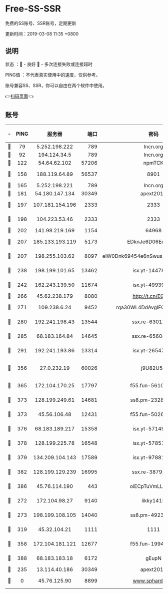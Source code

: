 # Free-SS-SSR

免费的SS账号、SSR账号，定期更新

更新时间：2019-03-08 11:35 +0800

## 说明

状态     ：🙂 - 良好 🙁 - 多次连接失败或连接超时

PING值   ：不代表真实使用中的速度，仅供参考。

账号兼容SS、SSR，你可以自由在两个软件中使用。

👉[扫码页面](https://liesauer.github.io/Free-SS-SSR/)👈

## 账号

|-|PING|服务器|端口|密码|加密方式|区域|
|:----:|:----:|:-----:|-----:|:----:|:----:|:----:|
|🙂|79|5.252.198.222|789|lncn.org|rc4|JP|
|🙂|92|194.124.34.5|789|lncn.org|rc4|JP|
|🙂|122|54.64.62.102|57206|npmTCK|rc4-md5|JP|
|🙂|158|188.119.64.89|56537|8901|aes-256-cfb|RU|
|🙂|165|5.252.198.221|789|lncn.org|rc4|JP|
|🙂|181|54.180.147.134|30349|apext2019|chacha20|KR|
|🙂|197|107.181.154.196|2333|2333|aes-256-cfb|US|
|🙂|198|104.223.53.46|2333|2333|aes-256-cfb|US|
|🙂|202|141.98.219.169|1154|64968|chacha20|US|
|🙂|207|185.133.193.119|5173|EDknJe6D06EoWDaw|aes-256-cfb|US|
|🙂|207|198.255.103.62|8097|eIW0Dnk69454e6nSwuspv9DmS201tQ0D|aes-256-cfb|US|
|🙂|238|198.199.101.65|13462|isx.yt-14478086|aes-256-cfb|US|
|🙂|242|162.243.139.50|11674|isx.yt-49939991|aes-256-cfb|US|
|🙂|266|45.62.238.179|8080|http://t.cn/EGJIyrl|rc4-md5|CA|
|🙂|271|109.238.6.24|9452|rqa30WL4DdAvgIFG6Fs3znzTa|aes-256-cfb|FR|
|🙂|280|192.241.198.43|13544|ssx.re-63012988|aes-256-cfb|US|
|🙂|285|68.183.164.84|14645|ssx.re-65608232|aes-256-cfb|US|
|🙂|291|192.241.193.86|13314|isx.yt-26547627|aes-256-cfb|US|
|🙂|356|27.0.232.19|60026|j9U82U53|xchacha20-ietf-poly1305|HK|
|🙂|365|172.104.170.25|17797|f55.fun-56102907|aes-256-cfb|SG|
|🙂|373|128.199.249.61|14681|ss8.pm-23285637|aes-256-cfb|SG|
|🙂|373|45.56.106.48|12431|f55.fun-50265389|aes-256-cfb|US|
|🙂|376|68.183.189.217|15358|isx.yt-57149233|aes-256-cfb|SG|
|🙂|378|128.199.225.78|16548|isx.yt-57851820|aes-256-cfb|SG|
|🙂|379|134.209.104.143|17589|isx.yt-97881825|aes-256-cfb|SG|
|🙂|382|128.199.129.239|16995|ssx.re-38792926|aes-256-cfb|SG|
|🙂|386|45.76.114.190|443|oiECpTuVmLLxk4Ts|aes-256-cfb|AU|
|🙂|272|172.104.98.27|9140|likky1415|aes-256-cfb|JP|
|🙂|273|198.199.108.105|14040|ss8.pm-49239037|aes-256-cfb|US|
|🙂|319|45.32.104.21|1111|1111|aes-256-cfb|SG|
|🙂|358|172.104.181.121|12677|f55.fun-19942121|aes-256-cfb|SG|
|🙂|388|68.183.183.18|6172|gEupN|aes-256-cfb|SG|
|🙁|235|13.114.40.186|30349|apext2019|chacha20|JP|
|🙁|0|45.76.125.90|8899|www.sphard.com|aes-256-cfb|AU|
